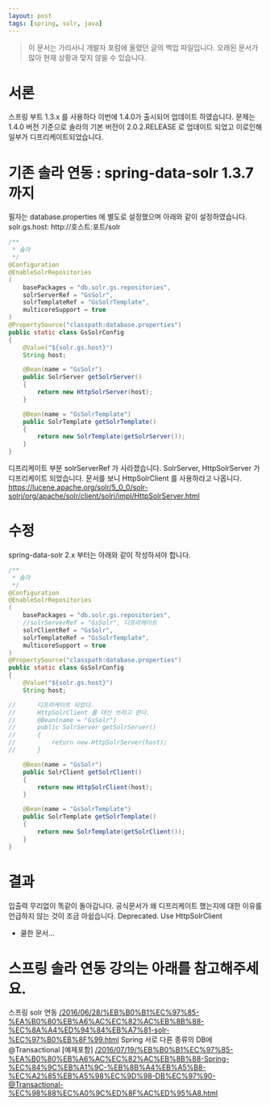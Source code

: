 ```yaml
---
layout: post
tags: [spring, solr, java]
---
```


> 이 문서는 가리사니 개발자 포럼에 올렸던 글의 백업 파일입니다.
오래된 문서가 많아 현재 상황과 맞지 않을 수 있습니다.


# 서론
스프링 부트 1.3.x 를 사용하다 이번에 1.4.0가 출시되어 업데이트 하였습니다.
문제는 1.4.0 버전 기준으로 솔라의 기본 버전이 2.0.2.RELEASE 로 업데이트 되었고 이로인해 일부가 디프리케이트되었습니다.


# 기존 솔라 연동 : spring-data-solr 1.3.7 까지
필자는 database.properties 에 별도로 설정했으며 아래와 같이 설정하였습니다.
solr.gs.host: http://호스트:포트/solr
``` java
/**
 * 솔라
 */
@Configuration
@EnableSolrRepositories
(
	basePackages = "db.solr.gs.repositories",
	solrServerRef = "GsSolr",
	solrTemplateRef = "GsSolrTemplate",
	multicoreSupport = true
)
@PropertySource("classpath:database.properties")
public static class GsSolrConfig
{
	@Value("${solr.gs.host}")
	String host;

	@Bean(name = "GsSolr")
	public SolrServer getSolrServer()
	{
		return new HttpSolrServer(host);
	}

	@Bean(name = "GsSolrTemplate")
	public SolrTemplate getSolrTemplate()
	{
		return new SolrTemplate(getSolrServer());
	}
}
```
디프리케이트 부분
solrServerRef 가 사라졌습니다.
SolrServer, HttpSolrServer 가 디프리케이트 되었습니다.
문서를 보니 HttpSolrClient 를 사용하라고 나옵니다.
https://lucene.apache.org/solr/5_0_0/solr-solrj/org/apache/solr/client/solrj/impl/HttpSolrServer.html



# 수정
spring-data-solr 2.x 부터는 아래와 같이 작성하셔야 합니다.
``` java
/**
 * 솔라
 */
@Configuration
@EnableSolrRepositories
(
	basePackages = "db.solr.gs.repositories",
	//solrServerRef = "GsSolr", 디프리케이트
	solrClientRef = "GsSolr",
	solrTemplateRef = "GsSolrTemplate",
	multicoreSupport = true
)
@PropertySource("classpath:database.properties")
public static class GsSolrConfig
{
	@Value("${solr.gs.host}")
	String host;

//		디프리케이트 되었다.
//		HttpSolrClient 를 대신 쓰라고 한다.
//		@Bean(name = "GsSolr")
//		public SolrServer getSolrServer()
//		{
//			return new HttpSolrServer(host);
//		}

	@Bean(name = "GsSolr")
	public SolrClient getSolrClient()
	{
		return new HttpSolrClient(host);
	}

	@Bean(name = "GsSolrTemplate")
	public SolrTemplate getSolrTemplate()
	{
		return new SolrTemplate(getSolrClient());
	}
}
```


# 결과
입출력 무리없이 똑같이 돌아갑니다.
공식문서가 왜 디프리케이트 했는지에 대한 이유를 언급하지 않는 것이 조금 아쉽습니다.
Deprecated.
Use HttpSolrClient
- 쿨한 문서...


# 스프링 솔라 연동 강의는 아래를 참고해주세요.
스프링 solr 연동
[/2016/06/28/%EB%B0%B1%EC%97%85-%EA%B0%80%EB%A6%AC%EC%82%AC%EB%8B%88-%EC%8A%A4%ED%94%84%EB%A7%81-solr-%EC%97%B0%EB%8F%99.html](/2016/06/28/%EB%B0%B1%EC%97%85-%EA%B0%80%EB%A6%AC%EC%82%AC%EB%8B%88-%EC%8A%A4%ED%94%84%EB%A7%81-solr-%EC%97%B0%EB%8F%99.html)
Spring 서로 다른 종류의 DB에 @Transactional [예제포함]
[/2016/07/19/%EB%B0%B1%EC%97%85-%EA%B0%80%EB%A6%AC%EC%82%AC%EB%8B%88-Spring-%EC%84%9C%EB%A1%9C-%EB%8B%A4%EB%A5%B8-%EC%A2%85%EB%A5%98%EC%9D%98-DB%EC%97%90-@Transactional-%EC%98%88%EC%A0%9C%ED%8F%AC%ED%95%A8.html](/2016/07/19/%EB%B0%B1%EC%97%85-%EA%B0%80%EB%A6%AC%EC%82%AC%EB%8B%88-Spring-%EC%84%9C%EB%A1%9C-%EB%8B%A4%EB%A5%B8-%EC%A2%85%EB%A5%98%EC%9D%98-DB%EC%97%90-@Transactional-%EC%98%88%EC%A0%9C%ED%8F%AC%ED%95%A8.html)